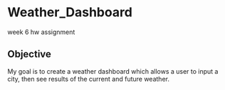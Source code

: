 # Weather_Dashboard
week 6 hw assignment

## Objective

My goal is to create a weather dashboard which allows a user to input a city, then see results of the current and future weather.
